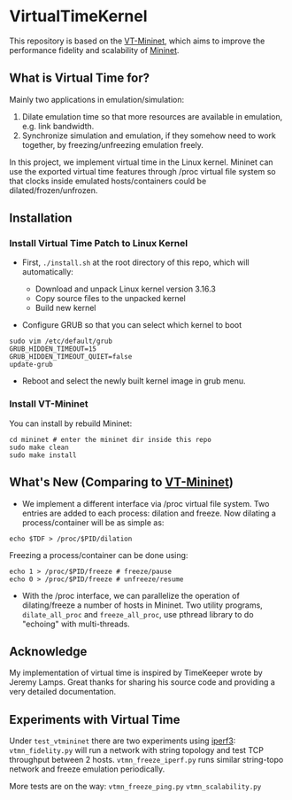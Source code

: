 # VirtualTimeKernel

This repository is based on the [VT-Mininet](https://github.com/littlepretty/VirtualTimeForMininet), which
aims to improve the performance fidelity and scalability of [Mininet](http://mininet.org/).

## What is Virtual Time for?
Mainly two applications in emulation/simulation:
1. Dilate emulation time so that more resources are available in emulation, e.g. link bandwidth.
2. Synchronize simulation and emulation, if they somehow need to work together, by freezing/unfreezing emulation freely.

In this project, we implement virtual time in the Linux kernel.
Mininet can use the exported virtual time features through /proc virtual file system so that
clocks inside emulated hosts/containers could be dilated/frozen/unfrozen.

## Installation
### Install Virtual Time Patch to Linux Kernel
* First, `./install.sh` at the root directory of this repo, which will automatically:
    * Download and unpack Linux kernel version 3.16.3
    * Copy source files to the unpacked kernel
    * Build new kernel

* Configure GRUB so that you can select which kernel to boot
```
sudo vim /etc/default/grub
GRUB_HIDDEN_TIMEOUT=15
GRUB_HIDDEN_TIMEOUT_QUIET=false
update-grub
```

* Reboot and select the newly built kernel image in grub menu.

### Install VT-Mininet
You can install by rebuild Mininet:
```
cd mininet # enter the mininet dir inside this repo
sudo make clean
sudo make install
```


## What's New (Comparing to [VT-Mininet](https://github.com/littlepretty/VirtualTimeForMininet))
* We implement a different interface via /proc virtual file system.
Two entries are added to each process: dilation and freeze.
Now dilating a process/container will be as simple as:
```
echo $TDF > /proc/$PID/dilation
```
Freezing a process/container can be done using:
```
echo 1 > /proc/$PID/freeze # freeze/pause
echo 0 > /proc/$PID/freeze # unfreeze/resume
```

* With the /proc interface, we can parallelize the operation of dilating/freeze a number of hosts in Mininet.
Two utility programs, `dilate_all_proc` and `freeze_all_proc`, use pthread library to do "echoing" with multi-threads.


## Acknowledge
My implementation of virtual time is inspired by TimeKeeper wrote by Jeremy Lamps.
Great thanks for sharing his source code and providing a very detailed documentation.

## Experiments with Virtual Time
Under `test_vtmininet` there are two experiments using [iperf3](https://github.com/esnet/iperf):
`vtmn_fidelity.py` will run a network with string topology and test TCP throughput between 2 hosts.
`vtmn_freeze_iperf.py` runs similar string-topo network and freeze emulation periodically.

More tests are on the way:
`vtmn_freeze_ping.py`
`vtmn_scalability.py`


